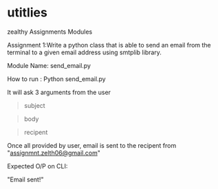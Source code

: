 # utitlies
zealthy Assignments Modules

Assignment 1:Write a python class that is able to send an email from the terminal to a given email address
using smtplib library.

Module Name: send_email.py

How to run : Python send_email.py

It will ask 3 arguments from the user

>subject

>body

>recipent

Once all provided by user, email is sent to the recipent from "assignmnt.zelth06@gmail.com"

Expected O/P on CLI:

"Email sent!"

